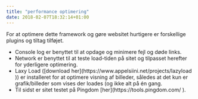```yaml
---
title: "performance optimering"
date: 2018-02-07T18:32:14+01:00
---
```


For at optimere dette framework og gøre websitet hurtigere er forskellige plugins og tiltag tilføjet. 
<ul>
<li>Console log er benyttet til at opdage og minimere fejl og døde links.</li>
<li>Network er benyttet til at teste load-tiden på sitet og tilpasset herefter for yderligere optimering.</li>
<li>Laxy Load ([download her](https://www.appelsiini.net/projects/lazyload )) er installeret for at optimere visning af billeder, således at det kun er grafik/billeder som vises der loades (og ikke alt på én gang. </li>
<li>Til sidst er sitet testet på Pingdom [her](https://tools.pingdom.com/ ).</li>
</ul>
